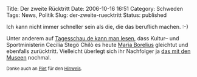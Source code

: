 Title: Der zweite Rücktritt
Date: 2006-10-16 16:51
Category: Schweden
Tags: News, Politik
Slug: der-zweite-ruecktritt
Status: published

Ich kann nicht immer schneller sein als die, die das beruflich machen.
:-)

Unter anderem auf [Tagesschau.de kann man
lesen](http://www.tagesschau.de/aktuell/meldungen/0,,OID6005382_REF1,00.html),
dass Kultur– und Sportministerin Cecilia Stegö Chilò es heute [Maria
Borelius](http://www.fiket.de/2006/10/14/handelministerin-tritt-zurueck/)
gleichtut und ebenfalls zurücktritt. Vielleicht überlegt sich ihr
Nachfolger ja [das mit den
Museen](http://www.fiket.de/2006/10/12/museen-sollen-wieder-kosten/)
nochmal.

<small>Danke auch an [Piet](http://zeisl.macbay.de/) für den
[Hinweis](http://www.fiket.de/2006/10/14/handelministerin-tritt-zurueck/#comment-201).
</small>

